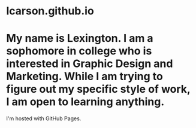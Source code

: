 # lcarson.github.io
<!DOCTYPE html>
  <html>
    <body>
      <h1>My name is Lexington. I am a sophomore in college who is interested in Graphic Design and Marketing. While I am trying to figure out my specific style of work, I am open to learning anything.  </h1>
    <p>I'm hosted with GitHub Pages.</p>
    </body>
  </html>

